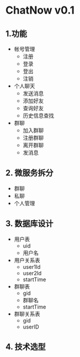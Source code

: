 # ChatNow v0.1

## 1.功能

- 帐号管理
  - 注册
  - 登录
  - 登出
  - 注销
- 个人聊天
  - 发送消息
  - 添加好友
  - 查询好友
  - 历史信息查找
- 群聊
  - 加入群聊
  - 注册群聊
  - 离开群聊
  - 发消息

## 2. 微服务拆分

- 群聊
- 私聊
- 个人管理

## 3. 数据库设计

- 用户表
  - uid
  - 用户名
- 用户关系表
  - user1Id
  - user2Id
  - startTime
- 群聊表
  - gid
  - 群聊名
  - startTime
- 群聊关系表
  - gid
  - userID

## 4. 技术选型

